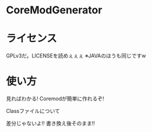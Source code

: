 # CoreModGenerator
  # ライセンス  
  
  GPLv3だ。LICENSEを読めぇぇぇ ※JAVAのほうも同じですw
  # 使い方        
        
  見ればわかる! Coremodが簡単に作れるぞ!
    
  Classファイルについて
    
  差分じゃないよ!! 書き換え後そのまま!!

